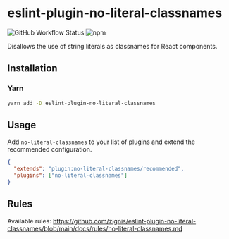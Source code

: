 # eslint-plugin-no-literal-classnames

![GitHub Workflow Status](https://github.com/zignis/eslint-plugin-no-literal-classnames/actions/workflows/main.yaml/badge.svg)
![npm](https://img.shields.io/npm/v/eslint-plugin-no-literal-classnames?style=plastic)

Disallows the use of string literals as classnames for React components.

## Installation

### Yarn

```bash
yarn add -D eslint-plugin-no-literal-classnames
```

## Usage

Add `no-literal-classnames` to your list of plugins and extend the
recommended configuration.

```json
{
  "extends": "plugin:no-literal-classnames/recommended",
  "plugins": ["no-literal-classnames"]
}
```

## Rules

Available rules: https://github.com/zignis/eslint-plugin-no-literal-classnames/blob/main/docs/rules/no-literal-classnames.md

